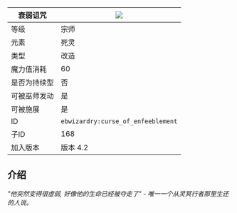 | 衰弱诅咒 |![](https://github.com/Electroblob77/Wizardry/blob/1.12.2/src/main/resources/assets/ebwizardry/textures/spells/curse_of_enfeeblement.png)|
|---|---|
| 等级 | 宗师 |
| 元素 | 死灵 |
| 类型 | 改造 |
| 魔力值消耗 | 60 |
| 是否为持续型	 | 否 |
| 可被巫师发动 | 是 |
| 可被施展 | 是 |
| ID | `ebwizardry:curse_of_enfeeblement` |
| 子ID | 168 |
| 加入版本 | 版本 4.2 |
## 介绍
_"他突然变得很虚弱, 好像他的生命已经被夺走了" - 唯一一个从灵冥行者那里生还的人说。_ 
 

